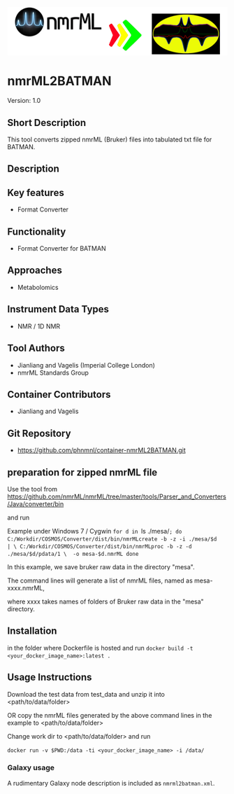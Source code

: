![Logo](nmrml2batman.png)

# nmrML2BATMAN
Version: 1.0

## Short Description
This tool converts zipped nmrML (Bruker) files into tabulated txt file for BATMAN.

## Description

## Key features
- Format Converter

## Functionality

- Format Converter for BATMAN

## Approaches

- Metabolomics
  
## Instrument Data Types

- NMR / 1D NMR

## Tool Authors 

- Jianliang and Vagelis (Imperial College London)
- nmrML Standards Group

## Container Contributors

- Jianliang and Vagelis

## Git Repository

- https://github.com/phnmnl/container-nmrML2BATMAN.git

## preparation for zipped nmrML file
Use the tool from 
https://github.com/nmrML/nmrML/tree/master/tools/Parser_and_Converters/Java/converter/bin

and run 

Example under Windows 7 / Cygwin
`for d in `ls ./mesa/`; do 
      C:/Workdir/COSMOS/Converter/dist/bin/nmrMLcreate -b -z -i ./mesa/$d   | \
     C:/Workdir/COSMOS/Converter/dist/bin/nmrMLproc -b -z -d ./mesa/$d/pdata/1 \ 
             -o mesa-$d.nmrML
 done`

In this example, we save bruker raw data in the directory "mesa". 

The command lines will generate a list of nmrML files, named as mesa-xxxx.nmrML, 

where xxxx takes names of folders of Bruker raw data in the "mesa" directory.
 
## Installation

in the folder where Dockerfile is hosted and run
`docker build -t <your_docker_image_name>:latest .`

## Usage Instructions
Download the test data from test_data and unzip it into <path/to/data/folder>

OR copy the nmrML files generated by the above command lines in the example to <path/to/data/folder>


Change work dir to <path/to/data/folder> and run

`docker run -v $PWD:/data -ti <your_docker_image_name> -i /data/`

### Galaxy usage

A rudimentary Galaxy node description is included as `nmrml2batman.xml`.
